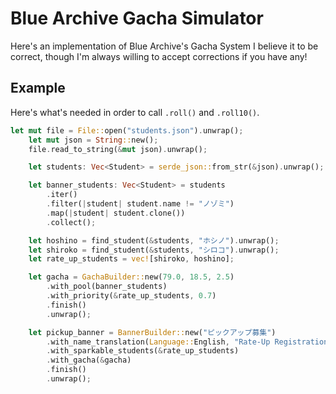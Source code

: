 # Blue Archive Gacha Simulator 

Here's an implementation of Blue Archive's Gacha System
I believe it to be correct, though I'm always willing to accept corrections if you have any!


## Example

Here's what's needed in order to call `.roll()` and `.roll10()`.

```rust
let mut file = File::open("students.json").unwrap();
    let mut json = String::new();
    file.read_to_string(&mut json).unwrap();

    let students: Vec<Student> = serde_json::from_str(&json).unwrap();

    let banner_students: Vec<Student> = students
        .iter()
        .filter(|student| student.name != "ノゾミ")
        .map(|student| student.clone())
        .collect();

    let hoshino = find_student(&students, "ホシノ").unwrap();
    let shiroko = find_student(&students, "シロコ").unwrap();
    let rate_up_students = vec![shiroko, hoshino];

    let gacha = GachaBuilder::new(79.0, 18.5, 2.5)
        .with_pool(banner_students)
        .with_priority(&rate_up_students, 0.7)
        .finish()
        .unwrap();

    let pickup_banner = BannerBuilder::new("ピックアップ募集")
        .with_name_translation(Language::English, "Rate-Up Registration")
        .with_sparkable_students(&rate_up_students)
        .with_gacha(&gacha)
        .finish()
        .unwrap();
```